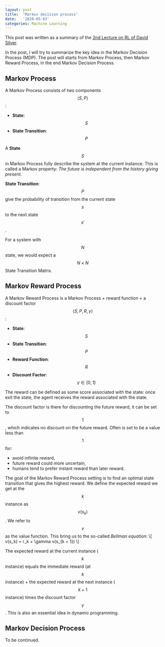```yaml
---
layout: post
title:  "Markov decision process"
date:   '2020-05-03'
categories: Machine Learning
---
```

<script type="text/javascript" async
  src="https://cdnjs.cloudflare.com/ajax/libs/mathjax/2.7.5/MathJax.js?config=TeX-MML-AM_CHTML">
</script>
This post was written as a summary of the [2nd Lecture on RL of David Silver](https://www.youtube.com/watch?v=lfHX2hHRMVQ&list=PLzuuYNsE1EZAXYR4FJ75jcJseBmo4KQ9-&index=2).

In the post, I will try to summarize the key idea in the Markov Decision Process (MDP). The post will starts from Markov Process, then Markov Reward Process, in the end Markov Decision Process.

## Markov Process
A Markov Process consists of two components $$\langle S, P \rangle$$:
- **State**: $$S$$
- **State Transition**: $$P$$

A **State** $$S$$ in Markov Process fully describe the system at the current instance. This is called a Markov property: *The future is independent from the history giving present*.

**State Transition**: $$P$$ give the probability of transition from the current state $$s$$ to the next state $$s\prime$$.

For a system with $$N$$ state, we would expect a $$N \times N$$ State Transition Matrix.

## Markov Reward Process
A Markov Reward Process is a Markov Process + reward function + a discount factor $$\langle S, P, R, \gamma \rangle$$:
- **State**: $$S$$
- **State Transition**: $$P$$
- **Reward Function**: $$R$$
- **Discount Factor**: $$\gamma \in [0, 1]$$

The reward can be defined as some score associated with the state: once exit the state, the agent receives the reward associated with the state.

The discount factor is there for discounting the future reward, it can be set to $$1$$, which indicates no discount on the future reward. Often is set to be a value less than $$1$$ for:
- avoid infinite reward,
- future reward could more uncertain,
- humans tend to prefer instant reward than later reward.

The goal of the Markov Reward Process setting is to find an optimal state transition that gives the highest reward. We define the expected reward we get at the $$k$$ instance as $$v(s_k)$$. We refer to $$v$$ as the value function. This bring us to the so-called *Bellman equation*:
\\[
  v(s_k) = r_k + \gamma v(s_{k + 1})
\\]

The expected reward at the current instance ($$k$$ instance) equals the immediate reward (at $$k$$ instance) + the expected reward at the next instance ($$k + 1$$ instance) times the discount factor $$\gamma$$. This is also an essential idea in dynamic programming.

## Markov Decision Process
To be continued.
